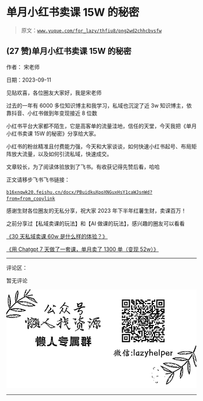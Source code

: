 # 单月小红书卖课 15W 的秘密

> 原文：[`www.yuque.com/for_lazy/thfiu8/png2wd2chhcbvsfw`](https://www.yuque.com/for_lazy/thfiu8/png2wd2chhcbvsfw)

## (27 赞)单月小红书卖课 15W 的秘密

作者： 宋老师

日期：2023-09-11

见贴欢喜，各位圈友大家好，我是宋老师

过去的一年有 6000 多位知识博主和我学习，私域也沉淀了近 3w 知识博主，依靠抖音、小红书做到年变现接近 8 位数

小红书平台大家都不陌生，它是高客单的流量洼地，信任的天堂，今天我把《单月小红书卖课 15W 的秘密》分享给大家。

小红书的粉丝精准且付费能力强，今天和大家谈谈，如何快速小红书起号、布局矩阵放大流量，以及如何引流私域，快速成交。

文章较长，为了阅读体验放到了飞书。有收获记得先赞后看，哈哈

正文请移步飞书飞书链接：

[`b16xnqwk20.feishu.cn/docx/PBuidkuXpoXNGuxHsY1caWJsnWd?from=from_copylink`](https://b16xnqwk20.feishu.cn/docx/PBuidkuXpoXNGuxHsY1caWJsnWd?from=from_copylink)

感谢生财各位圈友的无私分享，祝大家 2023 年下半年红薯生财，卖课百万！

之前分享过【私域卖课的玩法】和【AI 做课的玩法】，感兴趣的圈友可以看看

[《30 天私域卖课 60w 是什么样的体验？》](https://t.zsxq.com/11HYYM9DS)

[《用 Chatgpt 7 天做了一套课，单月卖了 1300 单（变现 52w）》](https://t.zsxq.com/11JMPCkoq)

* * *

评论区：

暂无评论

![](img/1c37d505930596d12a88ab23e11aa07a.png)

* * *